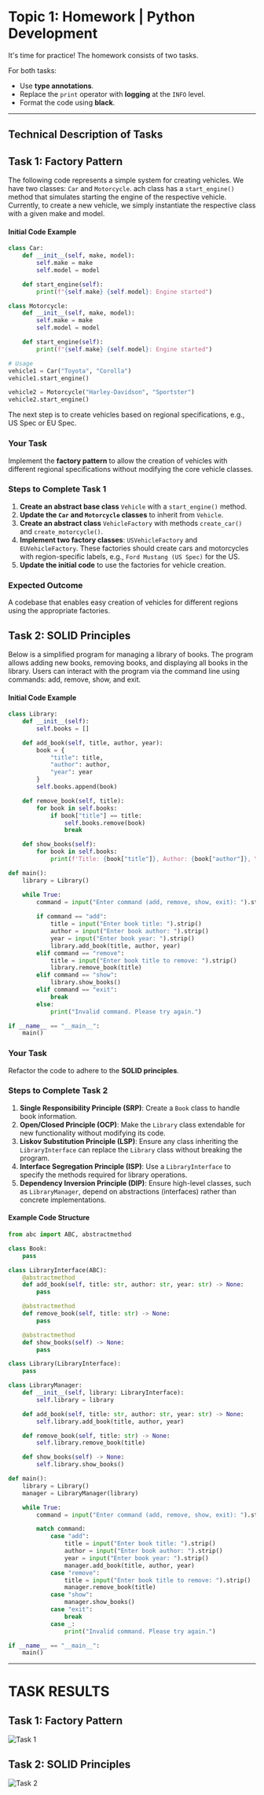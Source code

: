# Topic 1: Homework | Python Development

It's time for practice! The homework consists of two tasks.

For both tasks:
- Use **type annotations**.
- Replace the `print` operator with **logging** at the `INFO` level.
- Format the code using **black**.

---

## Technical Description of Tasks

## Task 1: Factory Pattern

The following code represents a simple system for creating vehicles. We have two classes: `Car` and `Motorcycle`. 
ach class has a `start_engine()` method that simulates starting the engine of the respective vehicle. 
Currently, to create a new vehicle, we simply instantiate the respective class with a given make and model.

#### Initial Code Example

```python
class Car:
    def __init__(self, make, model):
        self.make = make
        self.model = model

    def start_engine(self):
        print(f"{self.make} {self.model}: Engine started")

class Motorcycle:
    def __init__(self, make, model):
        self.make = make
        self.model = model

    def start_engine(self):
        print(f"{self.make} {self.model}: Engine started")

# Usage
vehicle1 = Car("Toyota", "Corolla")
vehicle1.start_engine()

vehicle2 = Motorcycle("Harley-Davidson", "Sportster")
vehicle2.start_engine()
```
The next step is to create vehicles based on regional specifications, e.g., US Spec or EU Spec.

### Your Task

Implement the **factory pattern** to allow the creation of vehicles with different regional specifications without modifying the core vehicle classes.

### Steps to Complete Task 1

1. **Create an abstract base class** `Vehicle` with a `start_engine()` method.
2. **Update the `Car` and `Motorcycle` classes** to inherit from `Vehicle`.
3. **Create an abstract class** `VehicleFactory` with methods `create_car()` and `create_motorcycle()`.
4. **Implement two factory classes**: `USVehicleFactory` and `EUVehicleFactory`. These factories should create cars and motorcycles with region-specific labels, e.g., `Ford Mustang (US Spec)` for the US.
5. **Update the initial code** to use the factories for vehicle creation.

### Expected Outcome

A codebase that enables easy creation of vehicles for different regions using the appropriate factories.

## Task 2: SOLID Principles
Below is a simplified program for managing a library of books. 
The program allows adding new books, removing books, and displaying all books 
in the library. Users can interact with the program via the command line using 
commands: add, remove, show, and exit.

#### Initial Code Example

```python
class Library:
    def __init__(self):
        self.books = []

    def add_book(self, title, author, year):
        book = {
            "title": title,
            "author": author,
            "year": year
        }
        self.books.append(book)

    def remove_book(self, title):
        for book in self.books:
            if book["title"] == title:
                self.books.remove(book)
                break

    def show_books(self):
        for book in self.books:
            print(f'Title: {book["title"]}, Author: {book["author"]}, Year: {book["year"]}')

def main():
    library = Library()

    while True:
        command = input("Enter command (add, remove, show, exit): ").strip().lower()
        
        if command == "add":
            title = input("Enter book title: ").strip()
            author = input("Enter book author: ").strip()
            year = input("Enter book year: ").strip()
            library.add_book(title, author, year)
        elif command == "remove":
            title = input("Enter book title to remove: ").strip()
            library.remove_book(title)
        elif command == "show":
            library.show_books()
        elif command == "exit":
            break
        else:
            print("Invalid command. Please try again.")

if __name__ == "__main__":
    main()
```
### Your Task

Refactor the code to adhere to the **SOLID principles**.

### Steps to Complete Task 2

1. **Single Responsibility Principle (SRP)**: Create a `Book` class to handle book information.
2. **Open/Closed Principle (OCP)**: Make the `Library` class extendable for new functionality without modifying its code.
3. **Liskov Substitution Principle (LSP)**: Ensure any class inheriting the `LibraryInterface` can replace the `Library` class without breaking the program.
4. **Interface Segregation Principle (ISP)**: Use a `LibraryInterface` to specify the methods required for library operations.
5. **Dependency Inversion Principle (DIP)**: Ensure high-level classes, such as `LibraryManager`, depend on abstractions (interfaces) rather than concrete implementations.

#### Example Code Structure

```python
from abc import ABC, abstractmethod

class Book:
    pass

class LibraryInterface(ABC):
    @abstractmethod
    def add_book(self, title: str, author: str, year: str) -> None:
        pass

    @abstractmethod
    def remove_book(self, title: str) -> None:
        pass

    @abstractmethod
    def show_books(self) -> None:
        pass

class Library(LibraryInterface):
    pass

class LibraryManager:
    def __init__(self, library: LibraryInterface):
        self.library = library

    def add_book(self, title: str, author: str, year: str) -> None:
        self.library.add_book(title, author, year)

    def remove_book(self, title: str) -> None:
        self.library.remove_book(title)

    def show_books(self) -> None:
        self.library.show_books()

def main():
    library = Library()
    manager = LibraryManager(library)

    while True:
        command = input("Enter command (add, remove, show, exit): ").strip().lower()

        match command:
            case "add":
                title = input("Enter book title: ").strip()
                author = input("Enter book author: ").strip()
                year = input("Enter book year: ").strip()
                manager.add_book(title, author, year)
            case "remove":
                title = input("Enter book title to remove: ").strip()
                manager.remove_book(title)
            case "show":
                manager.show_books()
            case "exit":
                break
            case _:
                print("Invalid command. Please try again.")

if __name__ == "__main__":
    main()
```
----

# TASK RESULTS

## Task 1: Factory Pattern

![Task 1](./assets/task_1.png)

## Task 2: SOLID Principles

![Task 2](./assets/task_2.png)
